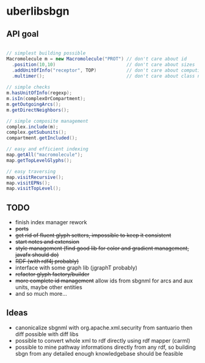 # uberlibsbgn

## API goal

```java

// simplest building possible
Macromolecule m = new Macromolecule("PROT") // don't care about id
  .position(10,10)                          // don't care about sizes
  .addUnitOfInfo("receptor", TOP)           // don't care about computing auxiliary bboxes              
  .multimer();                              // don't care about class name management
  
// simple checks
m.hasUnitOfInfo(regexp);
m.isIn(complexOrCompartment);
m.getOutgoingArcs();
m.getDirectNeighbors();

// simple composite management
complex.include(m);
complex.getSubunits();
compartment.getIncluded();

// easy and efficient indexing
map.getAll("macromolecule");
map.getTopLevelGlyphs();

// easy traversing
map.visitRecursive();
map.visitEPNs();
map.visitTopLevel();

```

## TODO

 - finish index manager rework
 - ~~ports~~
 - ~~get rid of fluent glyph setters, impossible to keep it consistent~~
 - ~~start notes and extension~~
 - ~~style management (find good lib for color and gradient management, javafx should do)~~
 - ~~RDF (with rdf4j probably)~~
 - interface with some graph lib (jgraphT probably)
 - ~~refactor glyph factory/builder~~
 - ~~more complete id management~~ allow ids from sbgnml for arcs and
 aux units, maybe other entities
 - and so much more...

## Ideas
 - canonicalize sbgnml with org.apache.xml.security from santuario 
 then diff possible with diff libs
 - possible to convert whole xml to rdf directly using rdf mapper (carml)
 - possible to mine pathway informations directly from any rdf, so building
 sbgn from any detailed enough knowledgebase should be feasible
